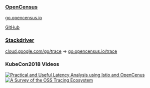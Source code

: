 ### [OpenCensus](https://opencensus.io)
[go.opencensus.io](https://godoc.org/go.opencensus.io)

[GitHub](https://github.com/census-instrumentation/opencensus-go)

### [Stackdriver](https://cloud.google.com/stackdriver/)
[cloud.google.com/go/trace](https://godoc.org/cloud.google.com/go/trace) -> [go.opencensus.io/trace](https://godoc.org/go.opencensus.io/trace) 

### KubeCon2018 Videos

[![Practical and Useful Latency Analysis using Istio and OpenCenus](https://img.youtube.com/vi/U8CfaR_t6jk/0.jpg)](https://www.youtube.com/watch?v=U8CfaR_t6jk)
[![A Survey of the OSS Tracing Ecosystem](https://img.youtube.com/vi/-zLPPYYH_F8/0.jpg)](https://www.youtube.com/watch?v=-zLPPYYH_F8) 